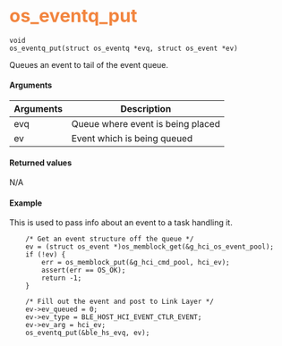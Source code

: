 ## <font color="#F2853F" style="font-size:24pt"> os_eventq_put</font>

```no-highlight
void
os_eventq_put(struct os_eventq *evq, struct os_event *ev)
```

Queues an event to tail of the event queue.


#### Arguments

| Arguments | Description |
|-----------|-------------|
| evq |  Queue where event is being placed  |
| ev |  Event which is being queued  |


#### Returned values

N/A

#### Example

<Add text to set up the context for the example here>
This is used to pass info about an event to a task handling it.

```no-highlight
    /* Get an event structure off the queue */
    ev = (struct os_event *)os_memblock_get(&g_hci_os_event_pool);
    if (!ev) {
        err = os_memblock_put(&g_hci_cmd_pool, hci_ev);
        assert(err == OS_OK);
        return -1;
    }

    /* Fill out the event and post to Link Layer */
    ev->ev_queued = 0;
    ev->ev_type = BLE_HOST_HCI_EVENT_CTLR_EVENT;
    ev->ev_arg = hci_ev;
    os_eventq_put(&ble_hs_evq, ev);

```

